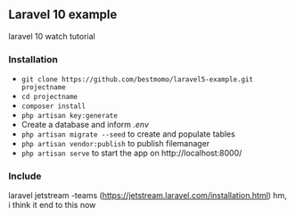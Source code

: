 ## Laravel 10 example ##
laravel 10 watch tutorial

### Installation ###

* `git clone https://github.com/bestmomo/laravel5-example.git projectname`
* `cd projectname`
* `composer install`
* `php artisan key:generate`
* Create a database and inform *.env*
* `php artisan migrate --seed` to create and populate tables
* `php artisan vendor:publish` to publish filemanager
* `php artisan serve` to start the app on http://localhost:8000/

### Include ###
laravel jetstream -teams (https://jetstream.laravel.com/installation.html)
hm, i think it end to this now